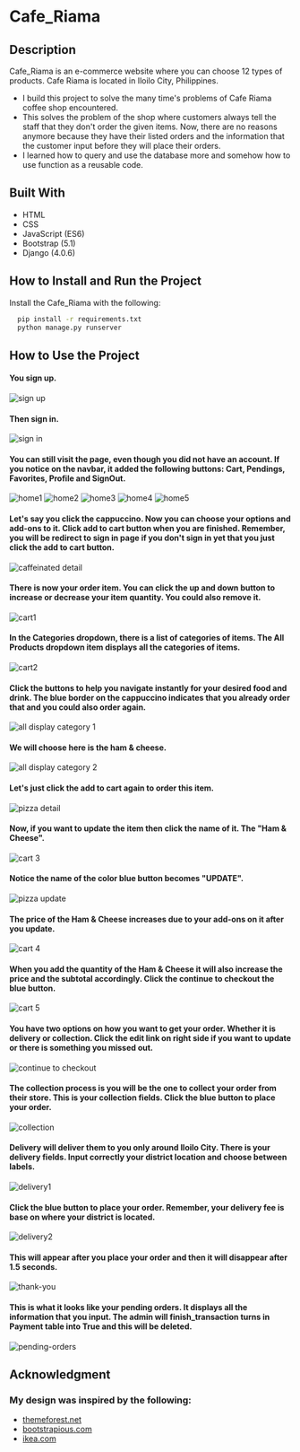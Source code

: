 
# Cafe_Riama

## Description
Cafe_Riama is an e-commerce website where you can choose 12 types of products. Cafe Riama is located in Iloilo City, Philippines.

- I build this project to solve the many time's problems of Cafe Riama coffee shop encountered.
- This solves the problem of the shop where customers always tell the staff that they don't order the given items. Now, there are no reasons anymore because they have their listed orders and the information that the customer input before they will place their orders.
- I learned how to query and use the database more and somehow how to use function as a reusable code.

## Built With
- HTML
- CSS
- JavaScript (ES6)
- Bootstrap (5.1)
- Django (4.0.6)

## How to Install and Run the Project

Install the Cafe_Riama with the following:

```bash
  pip install -r requirements.txt
  python manage.py runserver
```

## How to Use the Project
#### You sign up.
![sign up](screenshots/sign-up.png?raw=true)
#### Then sign in.
![sign in](screenshots/sign-in.png?raw=true)
#### You can still visit the page, even though you did not have an account. If you notice on the navbar, it added the following buttons: Cart, Pendings, Favorites, Profile and SignOut.
![home1](screenshots/home1.png?raw=true)
![home2](screenshots/home2.png?raw=true)
![home3](screenshots/home3.png?raw=true)
![home4](screenshots/home4.png?raw=true)
![home5](screenshots/home5.png?raw=true)
#### Let's say you click the cappuccino. Now you can choose your options and add-ons to it. Click add to cart button when you are finished. Remember, you will be redirect to sign in page if you don't sign in yet that you just click the add to cart button.
![caffeinated detail](screenshots/caffeinated-detail.png?raw=true)
#### There is now your order item. You can click the up and down button to increase or decrease your item quantity. You could also remove it.
![cart1](screenshots/cart1.png?raw=true) 
#### In the Categories dropdown, there is a list of categories of items. The All Products dropdown item displays all the categories of items.
![cart2](screenshots/cart2.png?raw=true)
#### Click the buttons to help you navigate instantly for your desired food and drink. The blue border on the cappuccino indicates that you already order that and you could also order again.
![all display category 1](screenshots/all-display-category1.png?raw=true)
#### We will choose here is the ham & cheese.
![all display category 2](screenshots/all-display-category2.png?raw=true)
#### Let's just click the add to cart again to order this item.
![pizza detail](screenshots/pizza-detail.png?raw=true)
#### Now, if you want to update the item then click the name of it. The "Ham & Cheese".
![cart 3](screenshots/cart3.png?raw=true)
#### Notice the name of the color blue button becomes "UPDATE".
![pizza update](screenshots/pizza-update.png?raw=true)
#### The price of the Ham & Cheese increases due to your add-ons on it after you update.
![cart 4](screenshots/cart4.png?raw=true)
#### When you add the quantity of the Ham & Cheese it will also increase the price and the subtotal accordingly. Click the continue to checkout the blue button.
![cart 5](screenshots/cart5.png?raw=true)
#### You have two options on how you want to get your order. Whether it is delivery or collection. Click the edit link on right side if you want to update or there is something you missed out.
![continue to checkout](screenshots/checkout.png?raw=true)
#### The collection process is you will be the one to collect your order from their store. This is your collection fields. Click the blue button to place your order.
![collection](screenshots/collection.png?raw=true)
#### Delivery will deliver them to you only around Iloilo City. There is your delivery fields. Input correctly your district location and choose between labels.
![delivery1](screenshots/delivery1.png?raw=true)
#### Click the blue button to place your order. Remember, your delivery fee is base on where your district is located.
![delivery2](screenshots/delivery2.png?raw=true)
#### This will appear after you place your order and then it will disappear after 1.5 seconds.
![thank-you](screenshots/thank-you.png?raw=true)
#### This is what it looks like your pending orders. It displays all the information that you input. The admin will finish_transaction turns in Payment table into True and this will be deleted.
![pending-orders](screenshots/pending-orders.png?raw=true)

## Acknowledgment
  ### My design was inspired by the following:
- [themeforest.net](https://themeforest.net/item/drexel-psd-ecommerce-templates/screenshots/20031300?index=2) 
- [bootstrapious.com](https://bootstrapious.com/p/bootstrap-footer-bottom) 
- [ikea.com](https://www.ikea.com/gb/en/shoppingcart/) 


